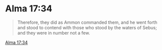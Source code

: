 # Alma 17:34

> Therefore, they did as Ammon commanded them, and he went forth and stood to contend with those who stood by the waters of Sebus; and they were in number not a few.

[Alma 17:34](https://www.churchofjesuschrist.org/study/scriptures/bofm/alma/17?lang=eng&id=p34#p34)


